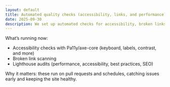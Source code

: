 ```yaml
---
layout: default
title: Automated quality checks (accessibility, links, and performance)
date: 2025-09-30
description: We set up automated checks for accessibility, broken links, and Lighthouse audits to keep quality high as we grow.
---
```


What’s running now:

- Accessibility checks with Pa11y/axe-core (keyboard, labels, contrast, and more)
- Broken link scanning
- Lighthouse audits (performance, accessibility, best practices, SEO)

Why it matters: these run on pull requests and schedules, catching issues early and keeping the site healthy.

